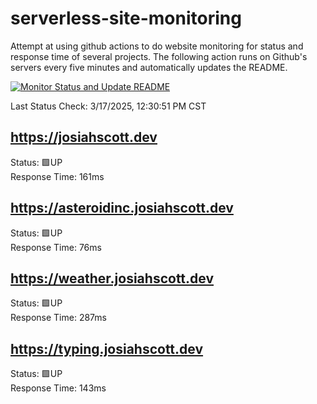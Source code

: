 # serverless-site-monitoring
Attempt at using github actions to do website monitoring for status and response time of several projects. The following action runs on Github's servers every five minutes and automatically updates the README.  

[![Monitor Status and Update README](https://github.com/JosiahSco/serverless-site-monitoring/actions/workflows/monitor.yaml/badge.svg)](https://github.com/JosiahSco/serverless-site-monitoring/actions/workflows/monitor.yaml)

Last Status Check: 3/17/2025, 12:30:51 PM CST

## https://josiahscott.dev
Status: 🟩UP  
Response Time: 161ms

## https://asteroidinc.josiahscott.dev
Status: 🟩UP  
Response Time: 76ms

## https://weather.josiahscott.dev
Status: 🟩UP  
Response Time: 287ms

## https://typing.josiahscott.dev
Status: 🟩UP  
Response Time: 143ms

